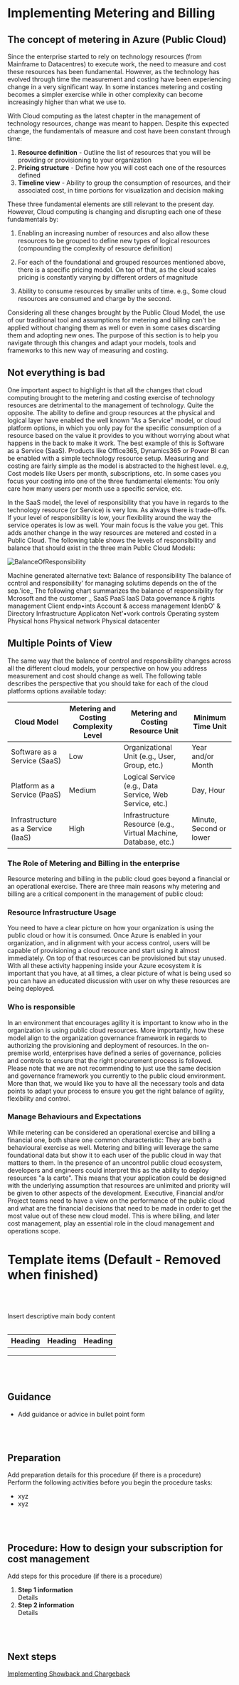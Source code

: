 # Implementing Metering and Billing

## The concept of metering in Azure (Public Cloud) 

Since the enterprise started to rely on technology resources (from Mainframe to Datacentres) to execute work, the need to measure and cost these resources has been fundamental. However, as the technology has evolved through time the measurement and costing have been experiencing change in a very significant way. In some instances metering and costing becomes a simpler exercise while in other complexity can become increasingly higher than what we use to.  

With Cloud computing as the latest chapter in the management of technology resources, change was meant to happen. Despite this expected change, the fundamentals of measure and cost have been constant through time: 
 
  1. **Resource definition** - Outline the list of resources that you will be providing or provisioning to your organization 
  2. **Pricing structure** - Define how you will cost each one of the resources defined 
  3. **Timeline view** - Ability to group the consumption of resources, and their associated cost, in time portions for visualization and decision making 

These three fundamental elements are still relevant to the present day. However, Cloud computing is changing and disrupting each one of these fundamentals by: 

  1. Enabling an increasing number of resources and also allow these resources to be grouped to define new types of logical resources (compounding the complexity of resource definition) 

  2. For each of the foundational and grouped resources mentioned above, there is a specific pricing model. On top of that, as the cloud scales pricing is constantly varying by different orders of magnitude 

  3. Ability to consume resources by smaller units of time. e.g., Some cloud resources are consumed and charge by the second. 

Considering all these changes brought by the Public Cloud Model, the use of our traditional tool and assumptions for metering and billing can't be applied without changing them as well or even in some cases discarding them and adopting new ones. The purpose of this section is to help you navigate through this changes and adapt your models, tools and frameworks to this new way of measuring and costing.  
 
## Not everything is bad 

One important aspect to highlight is that all the changes that cloud computing brought to the metering and costing exercise of technology resources are detrimental to the management of technology. Quite the opposite. The ability to define and group resources at the physical and logical layer have enabled the well known "As a Service" model, or cloud platform options, in which you only pay for the specific consumption of a resource based on the value it provides to you without worrying about what happens in the back to make it work. The best example of this is Software as a Service (SaaS). Products like Office365, Dynamics365 or Power BI can be enabled with a simple technology resource setup. Measuring and costing are fairly simple as the model is abstracted to the highest level. e.g, Cost models like Users per month, subscriptions, etc. In some cases you focus your costing into one of the three fundamental elements: You only care how many users per month use a specific service, etc.  

In the SaaS model, the level of responsibility that you have in regards to the technology resource (or Service) is very low. As always there is trade-offs. If your level of responsibility is low, your flexibility around the way the service operates is low as well. Your main focus is the value you get. This adds another change in the way resources are metered and costed in a Public Cloud. The following table shows the levels of responsibility and balance that should exist in the three main Public Cloud Models: 

 ![BalanceOfResponsibility](https://github.com/alvarovitta/Cost-Management/blob/master/Images/BalanceOfResponsibility.png)

Machine generated alternative text: Balance of responsibility The balance of ccntrol and responsibility' for managing solutims depends on the of the sep.'ice_ The following chart summarizes the balance of responsibility for Mcrosoft and the customer _ SaaS PaaS laaS Data govemance & rights management Client endp•ints Account & access management IdenbO' & Directory Infrastructure Applicaton Net'•vork controls Operating system Physical hons Physical network Physical datacenter 
 
## Multiple Points of View 

The same way that the balance of control and responsibility changes across all the different cloud models, your perspective on how you address measurement and cost should change as well. The following table describes the perspective that you should take for each of the cloud platforms options available today: 

| __Cloud Model__ | __Metering and Costing Complexity Level__ |__Metering and Costing Resource Unit__ |__Minimum Time Unit__ |
|------------------------------|----------------------------|----------------------------|----------------------------|
| Software as a Service (SaaS)    | Low | Organizational Unit (e.g., User, Group, etc.)  | Year and/or Month   | 
| Platform as a Service (PaaS)      | Medium | Logical Service (e.g., Data Service, Web Service, etc.)  | Day, Hour | 
| Infrastructure as a Service (IaaS)      | High | Infrastructure Resource (e.g., Virtual Machine, Database, etc.)  | Minute, Second or lower | 

### The Role of Metering and Billing in the enterprise 

Resource metering and billing in the public cloud goes beyond a financial or an operational exercise. There are three main reasons why metering and billing are a critical component in the management of public cloud: 

### Resource Infrastructure Usage 

You need to have a clear picture on how your organization is using the public cloud or how it is consumed. Once Azure is enabled in your organization, and in alignment with your access control, users will be capable of provisioning a cloud resource and start using it almost immediately. On top of that resources can be provisioned but stay unused. With all these activity happening inside your Azure ecosystem it is important that you have, at all times, a clear picture of what is being used so you can have an educated discussion with user on why these resources are being deployed. 

### Who is responsible 

In an environment that encourages agility it is important to know who in the organization is using public cloud resources. More importantly, how these model align to the organization governance framework in regards to authorizing the provisioning and deployment of resources. In the on-premise world, enterprises have defined a series of governance, policies and controls to ensure that the right procurement process is followed. Please note that we are not recommending to just use the same decision and governance framework you currently to the public cloud environment. More than that, we would like you to have all the necessary tools and data points to adapt your process to ensure you get the right balance of agility, flexibility and control.  

### Manage Behaviours and Expectations 

While metering can be considered an operational exercise and billing a financial one, both share one common characteristic: They are both a behavioural exercise as well. Metering and billing will leverage the same foundational data but show it to each user of the public cloud in way that matters to them. In the presence of an uncontrol public cloud ecosystem, developers and engineers could interpret this as the ability to deploy resources "a la carte".  This means that your application could be designed with the underlying assumption that resources are unlimited and priority will be given to other aspects of the development. Executive, Financial and/or Project teams need to have a view on the performance of the public cloud and what are the financial decisions that need to be made in order to get the most value out of these new cloud model. This is where billing, and later cost management, play an essential role in the cloud management and operations scope.  





# Template items (Default - Removed when finished)
<br />
<br />

Insert descriptive main body content
<Table if needed>
  
|  Heading |  Heading  | Heading |
| ---- | --- | --- |
|   |   |   |
|   |   |   |
|   |   |   |


<br />
<br />

## Guidance
- Add guidance or advice in bullet point form
<br />
<br />

## Preparation
Add preparation details for this procedure (if there is a procedure)   
Perform the following activities before you begin the procedure tasks:  
- xyz
- xyz
<br />
<br />

## Procedure: How to design your subscription for cost management
Add steps for this procedure (if there is a procedure)  
1.  **Step 1 information**  
  Details  
2.   **Step 2 information**  
  Details
<br />
<br />

## Next steps
[Implementing Showback and Chargeback](2.2-Implementing-Showback-and-Chargeback.md)
